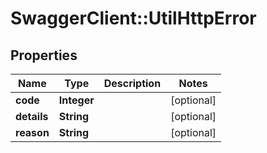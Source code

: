 # SwaggerClient::UtilHttpError

## Properties
Name | Type | Description | Notes
------------ | ------------- | ------------- | -------------
**code** | **Integer** |  | [optional] 
**details** | **String** |  | [optional] 
**reason** | **String** |  | [optional] 


